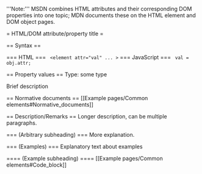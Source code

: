 '''Note:''' MSDN combines HTML attributes and their corresponding DOM properties into one topic; MDN documents these on the HTML element and DOM object pages.

= HTML/DOM attribute/property title =

== Syntax ==

=== HTML ===
<code> &lt;element attr="val" ... &gt;</code>
=== JavaScript ===
<code> val = obj.attr; </code>

== Property values ==
Type: some type

Brief description

== Normative documents ==
[[Example pages/Common elements#Normative_documents]]

== Description/Remarks ==
Longer description, can be multiple paragraphs.

=== (Arbitrary subheading) ===
More explanation.

=== (Examples) ===
Explanatory text about examples

==== (Example subheading) ====
[[Example pages/Common elements#Code_block]]